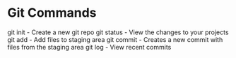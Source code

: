 # Git Commands

git init - Create a new git repo
git status - View the changes to your projects
git add - Add files to staging area
git commit - Creates a new commit with files from the staging area
git log - View recent commits